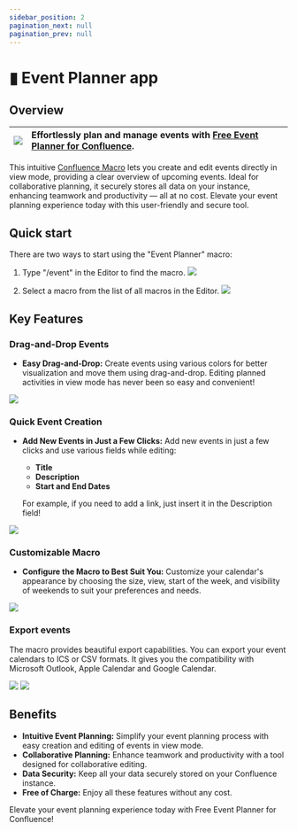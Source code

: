 ```yaml
---
sidebar_position: 2
pagination_next: null
pagination_prev: null
---
```


# ▮ Event Planner app

## Overview

| ![](/img/event-planner-logo.png) | Effortlessly plan and manage events with [Free Event Planner for Confluence](https://marketplace.atlassian.com/apps/1233865). |
|---|:---|

 This intuitive [Confluence Macro](https://support.atlassian.com/confluence-cloud/docs/what-are-macros/) lets you create and edit events directly in view mode, providing a clear overview of upcoming events. Ideal for collaborative planning, it securely stores all data on your instance, enhancing teamwork and productivity — all at no cost. Elevate your event planning experience today with this user-friendly and secure tool.

## Quick start

There are two ways to start using the "Event Planner" macro:
1. Type "/event" in the Editor to find the macro.
![](./img/intro-screenshot-1.png)

2. Select a macro from the list of all macros in the Editor.
![](./img/intro-screenshot-2.png)


## Key Features

### Drag-and-Drop Events

- **Easy Drag-and-Drop:** Create events using various colors for better visualization and move them using drag-and-drop. Editing planned activities in view mode has never been so easy and convenient!

![](./img/features-screenshot-1.png)

### Quick Event Creation

- **Add New Events in Just a Few Clicks:** Add new events in just a few clicks and use various fields while editing:
  - **Title**
  - **Description**
  - **Start and End Dates**
  
  For example, if you need to add a link, just insert it in the Description field!

![](./img/features-screenshot-2.png)


### Customizable Macro

- **Configure the Macro to Best Suit You:** Customize your calendar's appearance by choosing the size, view, start of the week, and visibility of weekends to suit your preferences and needs.

![](./img/features-screenshot-3.png)


### Export events

The macro provides beautiful export capabilities. You can export your event calendars to ICS or CSV formats. It gives you the compatibility with Microsoft Outlook, Apple Calendar and Google Calendar.

![](./img/export-options-screenshot-1.png)
![](./img/export-options-screenshot-2.png)


## Benefits

- **Intuitive Event Planning:** Simplify your event planning process with easy creation and editing of events in view mode.
- **Collaborative Planning:** Enhance teamwork and productivity with a tool designed for collaborative editing.
- **Data Security:** Keep all your data securely stored on your Confluence instance.
- **Free of Charge:** Enjoy all these features without any cost.

Elevate your event planning experience today with Free Event Planner for Confluence!

